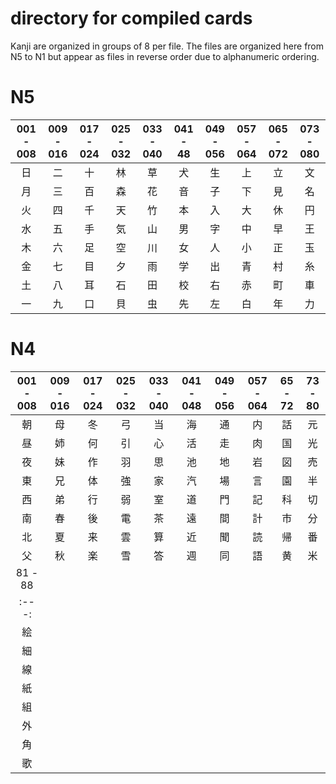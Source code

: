 # directory for compiled cards
Kanji are organized in groups of 8 per file. The files are organized here from N5 to N1 but appear as files in reverse order due to alphanumeric ordering.

# N5
| 001 - 008 | 009 - 016 | 017 - 024 | 025 - 032 | 033 - 040 | 041 - 48 | 049 - 056 | 057 - 064 | 065 - 072 | 073 - 080 |
| :---: | :---: | :---: | :---: | :---: | :---: | :---: | :---: | :---: | :---: |
| 日 | 二 | 十 | 林 | 草 | 犬 | 生 | 上 | 立 | 文 |
| 月 | 三 | 百 | 森 | 花 | 音 | 子 | 下 | 見 | 名 |
| 火 | 四 | 千 | 天 | 竹 | 本 | 入 | 大 | 休 | 円 |
| 水 | 五 | 手 | 気 | 山 | 男 | 字 | 中 | 早 | 王 |
| 木 | 六 | 足 | 空 | 川 | 女 | 人 | 小 | 正 | 玉 |
| 金 | 七 | 目 | 夕 | 雨 | 学 | 出 | 青 | 村 | 糸 |
| 土 | 八 | 耳 | 石 | 田 | 校 | 右 | 赤 | 町 | 車 |
| 一 | 九 | 口 | 貝 | 虫 | 先 | 左 | 白 | 年 | 力 |

# N4
| 001 - 008 | 009 - 016 | 017 - 024 | 025 - 032 | 033 - 040 | 041 - 048 | 049 - 056 | 057 - 064 | 65 - 72 | 73 - 80 |
| :---: | :---: | :---: | :---: | :---: | :---: | :---: | :---: | :---: | :---: |
| 朝 | 母 | 冬 | 弓 | 当 | 海 | 通 | 内 | 話 | 元 |
| 昼 | 姉 | 何 | 引 | 心 | 活 | 走 | 肉 | 国 | 光 |
| 夜 | 妹 | 作 | 羽 | 思 | 池 | 地 | 岩 | 図 | 売 |
| 東 | 兄 | 体 | 強 | 家 | 汽 | 場 | 言 | 園 | 半 |
| 西 | 弟 | 行 | 弱 | 室 | 道 | 門 | 記 | 科 | 切 |
| 南 | 春 | 後 | 電 | 茶 | 遠 | 間 | 計 | 市 | 分 |
| 北 | 夏 | 来 | 雲 | 算 | 近 | 聞 | 読 | 帰 | 番 |
| 父 | 秋 | 楽 | 雪 | 答 | 週 | 同 | 語 | 黄 | 米 |
| 81 - 88 |
| :---: |
| 絵 |
| 細 |
| 線 |
| 紙 |
| 組 |
| 外 |
| 角 |
| 歌 |